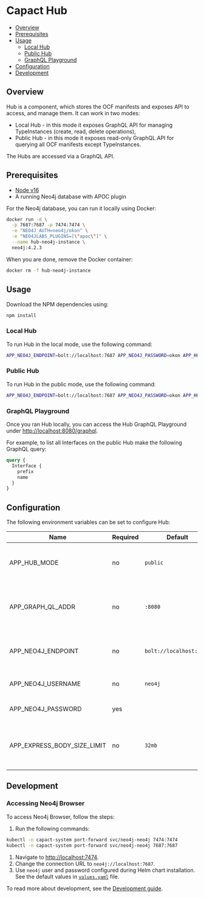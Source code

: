 # Capact Hub

- [Overview](#overview)
- [Prerequisites](#prerequisites)
- [Usage](#usage)
  - [Local Hub](#local-hub)
  - [Public Hub](#public-hub)
  - [GraphQL Playground](#graphql-playground)
- [Configuration](#configuration)
- [Development](#development)

## Overview

Hub is a component, which stores the OCF manifests and exposes API to access, and manage them. It can work in two modes:

- Local Hub - in this mode it exposes GraphQL API for managing TypeInstances (create, read, delete operations),
- Public Hub - in this mode it exposes read-only GraphQL API for querying all OCF manifests except TypeInstances.

The Hubs are accessed via a GraphQL API.

## Prerequisites

- [Node v16](https://nodejs.org/)
- A running Neo4j database with APOC plugin

For the Neo4j database, you can run it locally using Docker:

```bash
docker run -d \
  -p 7687:7687 -p 7474:7474 \
  -e "NEO4J_AUTH=neo4j/okon" \
  -e "NEO4JLABS_PLUGINS=[\"apoc\"]" \
  --name hub-neo4j-instance \
  neo4j:4.2.3
```

When you are done, remove the Docker container:

```bash
docker rm -f hub-neo4j-instance
```

## Usage

Download the NPM dependencies using:

```bash
npm install
```

### Local Hub

To run Hub in the local mode, use the following command:

```bash
APP_NEO4J_ENDPOINT=bolt://localhost:7687 APP_NEO4J_PASSWORD=okon APP_HUB_MODE=local npm run dev
```

### Public Hub

To run Hub in the public mode, use the following command:

```bash
APP_NEO4J_ENDPOINT=bolt://localhost:7687 APP_NEO4J_PASSWORD=okon APP_HUB_MODE=public npm run dev
```

### GraphQL Playground

Once you ran Hub locally, you can access the Hub GraphQL Playground under [http://localhost:8080/graphql](http://localhost:3000/graphql).

For example, to list all Interfaces on the public Hub make the following GraphQL query:

```graphql
query {
  Interface {
    prefix
    name
  }
}
```

## Configuration

The following environment variables can be set to configure Hub:

| Name                        | Required | Default                 | Description                                            |
| --------------------------- | -------- | ----------------------- | ------------------------------------------------------ |
| APP_HUB_MODE                | no       | `public`                | Mode, in which Hub is run. Must be "public" or "local" |
| APP_GRAPH_QL_ADDR           | no       | `:8080`                 | The address, where GraphQL endpoints binds to          |
| APP_NEO4J_ENDPOINT          | no       | `bolt://localhost:7687` | The Neo4j database Bolt protocol endpoint              |
| APP_NEO4J_USERNAME          | no       | `neo4j`                 | Neo4j database username                                |
| APP_NEO4J_PASSWORD          | yes      |                         | Neo4j database password                                |
| APP_EXPRESS_BODY_SIZE_LIMIT | no       | `32mb`                  | The limit of the maximum HTTP request body size        |

## Development

### Accessing Neo4j Browser

To access Neo4j Browser, follow the steps:

1. Run the following commands:

```bash
kubectl -n capact-system port-forward svc/neo4j-neo4j 7474:7474
kubectl -n capact-system port-forward svc/neo4j-neo4j 7687:7687
```

1. Navigate to [http://localhost:7474](http://localhost:7474).
1. Change the connection URL to `neo4j://localhost:7687`.
1. Use `neo4j` user and password configured during Helm chart installation. See the default values in [`values.yaml`](../deploy/kubernetes/charts/neo4j/values.yaml) file.

To read more about development, see the [Development guide](https://capact.io/community/development/development-guide).
